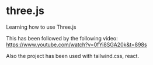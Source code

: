# three.js
Learning how to use Three.js 

This has been followed by the following video: https://www.youtube.com/watch?v=0fYi8SGA20k&t=898s

Also the project has been used with tailwind.css, react.
